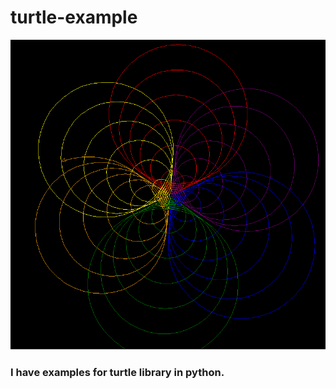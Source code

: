 # turtle-example

![banner](https://github.com/oktycl/turtle-example/blob/master/example.PNG)

### I have examples for turtle library in python.

